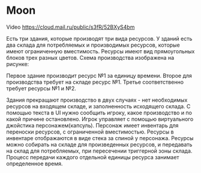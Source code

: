 # Moon
 
Video https://cloud.mail.ru/public/s3fR/52BXyS4bm

Есть три здания, которые производят три вида ресурсов. 
У зданий есть два склада для потребляемых и производимых ресурсов, которые имеют ограниченную вместимость. 
Ресурсы имеют вид прямоугольных блоков трех разных цветов. Схема производства изображена на рисунке:

Первое здание производит ресурс №1 за единицу времени.
Второе для производства требует на складе ресурс №1.
Третье соответственно требует ресурсы №1 и №2.

Здания прекращают производство  в двух случаях - нет необходимых ресурсов на входящем складе, и заполненность исходящего склада. 
С помощью текста в UI нужно сообщить игроку, какое производство и по какой причине остановлено.
Игрок управляет с помощью виртуального джойстика персонажем(капсуль). 
Персонаж имеет инвентарь для переноски ресурсов, с ограниченной вместимостью. 
Ресурсы в инвентаре отображаются в виде стека за спиной у персонажа. 
Ресурсы можно собирать на складе для произведенных ресурсов, и передавать на склад для потребляемых, 
при пересечении триггерной зоны склада. Процесс передачи каждого отдельной единицы ресурса занимает определенное время.